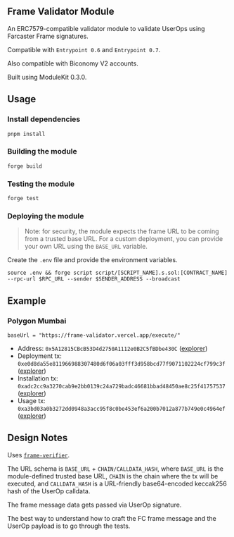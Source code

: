 ## Frame Validator Module

An ERC7579-compatible validator module to validate UserOps using Farcaster Frame signatures.

Compatible with `Entrypoint 0.6` and `Entrypoint 0.7`.

Also compatible with Biconomy V2 accounts.

Built using ModuleKit 0.3.0.

## Usage

### Install dependencies

```shell
pnpm install
```

### Building the module

```shell
forge build
```

### Testing the module

```shell
forge test
```

### Deploying the module

> Note: for security, the module expects the frame URL to be coming from a trusted base URL. For a custom deployment, you can provide your own URL using the `BASE_URL` variable.

Create the `.env` file and provide the environment variables.

```shell
source .env && forge script script/[SCRIPT_NAME].s.sol:[CONTRACT_NAME] --rpc-url $RPC_URL --sender $SENDER_ADDRESS --broadcast
```

## Example

### Polygon Mumbai

```
baseUrl = "https://frame-validator.vercel.app/execute/"
```

- Address: `0x5A12815CBcB53D4d2750A1112e0B2C5fBDbe430C` ([explorer](https://mumbai.polygonscan.com/address/0x5A12815CBcB53D4d2750A1112e0B2C5fBDbe430C))
- Deployment tx: `0xe0d8da55e811966988307480d6f06a03fff3d958bcd77f9071102224cf799c3f` ([explorer](https://mumbai.polygonscan.com/tx/0xe0d8da55e811966988307480d6f06a03fff3d958bcd77f9071102224cf799c3f))
- Installation tx: `0xadc2cc9a3270cab9e2bb0139c24a729badc46681bbad48450ae8c25f41757537` ([explorer](https://mumbai.polygonscan.com/tx/0xadc2cc9a3270cab9e2bb0139c24a729badc46681bbad48450ae8c25f41757537))
- Usage tx: `0xa3bd03a0b3272dd0948a3acc95f8c0be453ef6a200b7012a877b749e0c4964ef` ([explorer](https://mumbai.polygonscan.com/tx/0xa3bd03a0b3272dd0948a3acc95f8c0be453ef6a200b7012a877b749e0c4964ef))

## Design Notes

Uses [`frame-verifier`](https://github.com/wilsoncusack/frame-verifier).

The URL schema is `BASE_URL` + `CHAIN/CALLDATA_HASH`, where `BASE_URL` is the module-defined trusted base URL, `CHAIN` is the chain where the tx will be executed, and `CALLDATA_HASH` is a URL-friendly base64-encoded keccak256 hash of the UserOp calldata.

The frame message data gets passed via UserOp signature.

The best way to understand how to craft the FC frame message and the UserOp payload is to go through the tests.

